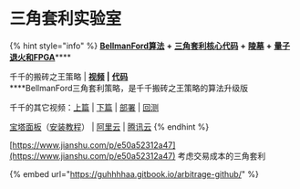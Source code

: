 # 三角套利实验室

{% hint style="info" %}
[**BellmanFord算法**](https://www.bfm-unity.com/what-is-bfm-al) **+** [**三角套利核心代码**](https://www.bfm-unity.com/ruan-jian-bfm-on-python) **+** [**陵墓**](https://www.bfm-unity.com/what-is-bfm-al/lo-st) **+** [**量子退火和FPGA**](https://guhhhhaa.gitbook.io/bfm-unity-doc-v1/bfm-suan-fa-de-wei-lai-fa-zhan-wei-wan-cheng)\*\*\*\*

千千的搬砖之王策略  \|  [**视频**](https://mp.weixin.qq.com/s/MsXdWAGJR0Kl9BPIUPxQgA)  **\|**  [**代码**](https://guhhhhaa.gitbook.io/bfm-unity-doc-v1/ruan-jian-bfm-on-python/qian-qian-de-liang-hua-shi-jie-hou-ban-dai-ma)  
****BellmanFord三角套利策略，是千千搬砖之王策略的算法升级版

千千的其它视频：[上篇](https://mp.weixin.qq.com/s/lVqcoBvtmyLaohz7DLtIoA)  \|  [下篇](https://mp.weixin.qq.com/s/6qL4redQ3lFiNvZOowpBaA)  \|  [部署](https://mp.weixin.qq.com/s/6bKVOqcYppqta3zRdMtvWA)  \|  [回测](https://mp.weixin.qq.com/s/Ju4XFDHTq7wk2wokArmKGw)

[宝塔面板](https://www.bt.cn/)（[安装教程](https://www.bt.cn/bbs/thread-19376-1-1.html)） \|  [阿里云](https://www.aliyun.com/)  \|  [腾讯云](https://cloud.tencent.com/)
{% endhint %}

[https://www.jianshu.com/p/e50a52312a47](https://www.jianshu.com/p/e50a52312a47) 考虑交易成本的三角套利

{% embed url="https://guhhhhaa.gitbook.io/arbitrage-github/" %}

